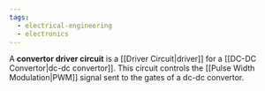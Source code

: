 ```yaml
---
tags:
  - electrical-engineering
  - electronics
---
```

A **convertor driver circuit** is a [[Driver Circuit|driver]] for a [[DC-DC Convertor|dc-dc convertor]]. This circuit controls the [[Pulse Width Modulation|PWM]] signal sent to the gates of a dc-dc convertor.